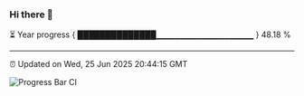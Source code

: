 ### Hi there 👋

⏳ Year progress { ██████████████▁▁▁▁▁▁▁▁▁▁▁▁▁▁▁▁ } 48.18 %

---

⏰ Updated on Wed, 25 Jun 2025 20:44:15 GMT

![Progress Bar CI](https://github.com/IshwaranRudhara/GIT-ACTION/workflows/Progress%20Bar%20CI/badge.svg)
